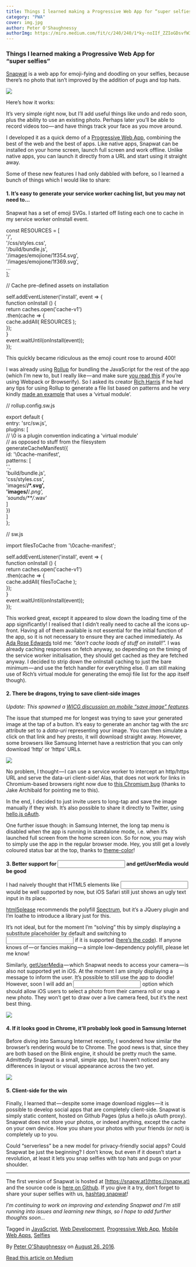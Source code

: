 ```yaml
---
title: Things I learned making a Progressive Web App for “super selfies”
category: "PWA"
cover: img.jpg
author: Peter O'Shaughnessy
authorImg: https://miro.medium.com/fit/c/240/240/1*ky-noIIf_ZZIoGDsvfW3AA.jpeg
---
```


### Things I learned making a Progressive Web App for “super selfies”

[Snapwat](https://snapw.at) is a web app for emoji-fying and doodling on your selfies, because there’s no photo that isn’t improved by the addition of pugs and top hats.

![](https://cdn-images-1.medium.com/max/800/1*JL84isfTpBO_BRwQrZRSYw.png)

Here’s how it works:

It’s very simple right now, but I’ll add useful things like undo and redo soon, plus the ability to use an existing photo. Perhaps later you’ll be able to record videos too — and have things track your face as you move around.

I developed it as a quick demo of a [Progressive Web App](https://developers.google.com/web/fundamentals/getting-started/your-first-progressive-web-app/), combining the best of the web and the best of apps. Like native apps, Snapwat can be installed on your home screen, launch full screen and work offline. Unlike native apps, you can launch it directly from a URL and start using it straight away.

Some of these new features I had only dabbled with before, so I learned a bunch of things which I would like to share:

#### 1\. It’s easy to generate your service worker caching list, but you may not need to…

Snapwat has a set of emoji SVGs. I started off listing each one to cache in my service worker onInstall event.

const RESOURCES = \[    
  '/',    
  '/css/styles.css',    
  '/build/bundle.js',    
  '/images/emojione/1f354.svg',    
  '/images/emojione/1f369.svg',  
  ...  
\];

// Cache pre-defined assets on installation

self.addEventListener('install', event => {     
  function onInstall () {       
    return caches.open('cache-v1')  
      .then(cache => {          
        cache.addAll( RESOURCES );          
      });    
  }     
  event.waitUntil(onInstall(event));  
});

This quickly became ridiculous as the emoji count rose to around 400!

I was already using [Rollup](http://rollupjs.org/) for bundling the JavaScript for the rest of the app (which I’m new to, but I really like — and make sure [you read this](https://nolanlawson.com/2016/08/15/the-cost-of-small-modules/) if you’re using Webpack or Browserify). So I asked its creator [Rich Harris](https://twitter.com/Rich_Harris) if he had any tips for using Rollup to generate a file list based on patterns and he very kindly [made an example](https://gitlab.com/Rich-Harris/rollup-cache-manifest-example) that uses a ‘virtual module’.

// rollup.config.sw.js

export default {    
  entry: 'src/sw.js',    
  plugins: \[      
    // \\0 is a plugin convention indicating a 'virtual module'   
    // as opposed to stuff from the filesystem      
    generateCacheManifest({        
      id: '\\0cache-manifest',  
      patterns: \[  
        '.',  
        'build/bundle.js',  
        'css/styles.css',  
        'images/**/*.svg',  
        'images/**/*.png',  
        'sounds/**/*.wav'  
      \]  
    })  
  \]  
};

// sw.js

import filesToCache from '\\0cache-manifest'; 

self.addEventListener('install', event => {     
  function onInstall () {       
    return caches.open('cache-v1')  
      .then(cache => {          
        cache.addAll( filesToCache );          
      });    
  }     
  event.waitUntil(onInstall(event));  
});

This worked great, except it appeared to slow down the loading time of the app significantly! I realised that I didn’t really need to cache all the icons up-front. Having all of them available is not essential for the initial function of the app, so it is not necessary to ensure they are cached immediately. As [Ada Rose Edwards](https://medium.com/u/c2890cdd7a64) told me: _“don’t cache loads of stuff on install!”._ I was already caching responses on fetch anyway, so depending on the timing of the service worker initialisation, they should get cached as they are fetched anyway. I decided to strip down the onInstall caching to just the bare minimum — and use the fetch handler for everything else. (I am still making use of Rich’s virtual module for generating the emoji file list for the app itself though).

#### 2\. There be dragons, trying to save client-side images

_Update: This spawned a_ [_WICG discussion on mobile “save image” features_](https://discourse.wicg.io/t/save-image-feature-on-mobile-platforms/1676/1)_._

The issue that stumped me for longest was trying to save your generated image at the tap of a button. It’s easy to generate an anchor tag with the _src_ attribute set to a _data-uri_ representing your image. You can then simulate a click on that link and hey presto, it will download straight away. However, some browsers like Samsung Internet have a restriction that you can only download ‘http’ or ‘https’ URLs.

![](https://cdn-images-1.medium.com/max/800/1*XhNGo3mBfQJdRIU0H-J7Kg.png)

No problem, I thought — I can use a service worker to intercept an http/https URL and serve the data-uri client-side! Alas, that does not work for <a download> links in Chromium-based browsers right now due to [this Chromium bug](https://bugs.chromium.org/p/chromium/issues/detail?id=468227#c13) (thanks to Jake Archibald for pointing me to this).

In the end, I decided to just invite users to long-tap and save the image manually if they wish. It’s also possible to share it directly to Twitter, using [hello.js oAuth](https://adodson.com/hello.js/).

One further issue though: in Samsung Internet, the long tap menu is disabled when the app is running in standalone mode, i.e. when it’s launched full screen from the home screen icon. So for now, you may wish to simply use the app in the regular browser mode. Hey, you still get a lovely coloured status bar at the top, thanks to [theme-color](https://developers.google.com/web/updates/2015/08/using-manifest-to-set-sitewide-theme-color?hl=en)!

#### 3\. Better support for <input type=”color”> and getUserMedia would be good

I had naively thought that HTML5 elements like <input type=”color”> would be well supported by now, but iOS Safari still just shows an ugly text input in its place.

[html5please](http://html5please.com/) recommends the polyfill [Spectrum](https://github.com/bgrins/spectrum), but it’s a JQuery plugin and I’m loathe to introduce a library just for this.

It’s not ideal, but for the moment I’m “solving” this by simply displaying a substitute placeholder by default and switching to <input type=”color”> if it is supported ([here’s the code](https://github.com/SamsungInternet/snapwat/blob/master/src/shared/inputColour.js)). If anyone knows of — or fancies making — a simple low-dependency polyfill, please let me know!

Similarly, [getUserMedia](https://developer.mozilla.org/en/docs/Web/API/Navigator/getUserMedia) — which Snapwat needs to access your camera — is also not supported yet in iOS. At the moment I am simply displaying a message to inform the user. It’s possible to still use the app to doodle! However, soon I will add an <input type=”file”> option which should allow iOS users to select a photo from their camera roll or snap a new photo. They won’t get to draw over a live camera feed, but it’s the next best thing.

![](https://cdn-images-1.medium.com/max/800/1*uLrclX0tUykfMPNqpKwflg.png)

#### 4\. If it looks good in Chrome, it’ll probably look good in Samsung Internet

Before diving into Samsung Internet recently, I wondered how similar the browser’s rendering would be to Chrome. The good news is that, since they are both based on the Blink engine, it should be pretty much the same. Admittedly Snapwat is a small, simple app, but I haven’t noticed any differences in layout or visual appearance across the two yet.

![](https://cdn-images-1.medium.com/max/800/1*_yWhzQd_I2llzevBFgMkGg.png)

#### 5\. Client-side for the win

Finally, I learned that — despite some image download niggles — it is possible to develop social apps that are completely client-side. Snapwat is simply static content, hosted on Github Pages (plus a hello.js oAuth proxy). Snapwat does not store your photos, or indeed anything, except the cache on your own device. How you share your photos with your friends (or not) is completely up to you.

Could “serverless” be a new model for privacy-friendly social apps? Could Snapwat be just the beginning? I don’t know, but even if it doesn’t start a revolution, at least it lets you snap selfies with top hats and pugs on your shoulder.

* * *

The first version of Snapwat is hosted at [https://snapw.at](https://snapw.at) and the source code is [here on Github](https://github.com/SamsungInternet/snapwat/). If you give it a try, don’t forget to share your super selfies with us, [hashtag snapwat](https://twitter.com/search?q=%23snapwat&src=typd)!

_I’m continuing to work on improving and extending Snapwat and I’m still running into issues and learning new things, so I hope to add further thoughts soon…_

Tagged in [JavaScript](https://medium.com/tag/javascript), [Web Development](https://medium.com/tag/web-development), [Progressive Web App](https://medium.com/tag/progressive-web-app), [Mobile Web Apps](https://medium.com/tag/mobile-web-apps), [Selfies](https://medium.com/tag/selfie)

By [Peter O'Shaughnessy](https://medium.com/@poshaughnessy) on [August 26, 2016](https://medium.com/p/49e76d154e4f).

[Read this article on Medium](https://medium.com/@poshaughnessy/things-i-learned-making-a-progressive-web-app-for-super-selfies-49e76d154e4f)